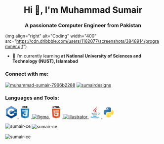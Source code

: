 <h1 align="center">Hi 👋, I'm Muhammad Sumair</h1>
<h3 align="center">A passionate Computer Engineer from Pakistan</h3>

(img align="right" alt="Coding" width="400" src="https://cdn.dribbble.com/users/1162077/screenshots/3848914/programmer.gif")

- 🌱 I’m currently learning **at National University of Sciences and Technology (NUST), Islamabad**

<h3 align="left">Connect with me:</h3>
<p align="left">
<a href="https://linkedin.com/in/muhammad-sumair-7966b2288" target="blank"><img align="center" src="https://raw.githubusercontent.com/rahuldkjain/github-profile-readme-generator/master/src/images/icons/Social/linked-in-alt.svg" alt="muhammad-sumair-7966b2288" height="30" width="40" /></a>
<a href="https://instagram.com/sumairdesigns" target="blank"><img align="center" src="https://raw.githubusercontent.com/rahuldkjain/github-profile-readme-generator/master/src/images/icons/Social/instagram.svg" alt="sumairdesigns" height="30" width="40" /></a>
</p>

<h3 align="left">Languages and Tools:</h3>
<p align="left"> <a href="https://www.w3schools.com/cpp/" target="_blank" rel="noreferrer"> <img src="https://raw.githubusercontent.com/devicons/devicon/master/icons/cplusplus/cplusplus-original.svg" alt="cplusplus" width="40" height="40"/> </a> <a href="https://www.w3schools.com/css/" target="_blank" rel="noreferrer"> <img src="https://raw.githubusercontent.com/devicons/devicon/master/icons/css3/css3-original-wordmark.svg" alt="css3" width="40" height="40"/> </a> <a href="https://www.figma.com/" target="_blank" rel="noreferrer"> <img src="https://www.vectorlogo.zone/logos/figma/figma-icon.svg" alt="figma" width="40" height="40"/> </a> <a href="https://www.w3.org/html/" target="_blank" rel="noreferrer"> <img src="https://raw.githubusercontent.com/devicons/devicon/master/icons/html5/html5-original-wordmark.svg" alt="html5" width="40" height="40"/> </a> <a href="https://www.adobe.com/in/products/illustrator.html" target="_blank" rel="noreferrer"> <img src="https://www.vectorlogo.zone/logos/adobe_illustrator/adobe_illustrator-icon.svg" alt="illustrator" width="40" height="40"/> </a> <a href="https://www.java.com" target="_blank" rel="noreferrer"> <img src="https://raw.githubusercontent.com/devicons/devicon/master/icons/java/java-original.svg" alt="java" width="40" height="40"/> </a> <a href="https://www.python.org" target="_blank" rel="noreferrer"> <img src="https://raw.githubusercontent.com/devicons/devicon/master/icons/python/python-original.svg" alt="python" width="40" height="40"/> </a> </p>

<p><img align="left" src="https://github-readme-stats.vercel.app/api/top-langs?username=sumair-ce&show_icons=true&locale=en&layout=compact" alt="sumair-ce" /></p>

<p>&nbsp;<img align="center" src="https://github-readme-stats.vercel.app/api?username=sumair-ce&show_icons=true&locale=en" alt="sumair-ce" /></p>

<p><img align="center" src="https://github-readme-streak-stats.herokuapp.com/?user=sumair-ce&" alt="sumair-ce" /></p>
